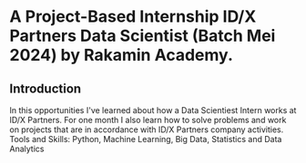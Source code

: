 # A Project-Based Internship ID/X Partners Data Scientist (Batch Mei 2024) by Rakamin Academy.

## Introduction
In this opportunities I've learned about how a Data Scientiest Intern works at ID/X Partners. For one month I also learn how to solve problems and work on projects that are in accordance with ID/X Partners company activities. 
Tools and Skills: Python, Machine Learning, Big Data, Statistics and Data Analytics
